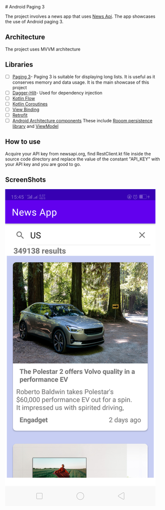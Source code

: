 <link href="image.css" rel="stylesheet"></link>
# Android Paging 3

The project involves a news app that uses [News Api](https://newsapi.org/). The app showcases the use of Android paging 3.


## Architecture
The project uses MVVM architecture



## Libraries

 - [ ] [Paging 3](https://developer.android.com/topic/libraries/architecture/paging/v3-overview)- Paging 3 is suitable for displaying long lists. It is useful as it conserves memory and data usage. It is the main showcase of this project
 - [ ] [Dagger-Hilt](https://developer.android.com/training/dependency-injection/hilt-android)- Used for dependency injection
 - [ ] [Kotlin Flow](https://developer.android.com/kotlin/flow)
 - [ ] [Kotlin Coroutines](https://developer.android.com/kotlin/coroutines)
 - [ ] [View Binding](https://developer.android.com/topic/libraries/view-binding)
 - [ ] [Retrofit](https://square.github.io/retrofit/)
 - [ ] [Android Architecture components](https://developer.android.com/topic/libraries/architecture) These include [Rooom persistence library](https://developer.android.com/training/data-storage/room) and [ViewModel](https://developer.android.com/topic/libraries/architecture/viewmodel)

## How to use

Acquire your API key from newsapi.org, find RestClient.kt file inside the source code directory and replace the value of the constant "API_KEY" with your API key and you are good to go.

## ScreenShots
![Alt text](/screenShots/Screenshot_2021-06-01-15-45-15-85.png?#img "ScreenShot1")   







